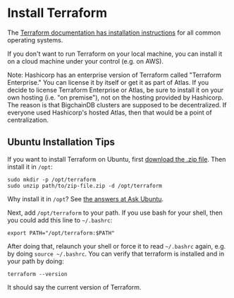 # Install Terraform

The [Terraform documentation has installation instructions](https://www.terraform.io/intro/getting-started/install.html) for all common operating systems.

If you don't want to run Terraform on your local machine, you can install it on a cloud machine under your control (e.g. on AWS).

Note: Hashicorp has an enterprise version of Terraform called "Terraform Enterprise." You can license it by itself or get it as part of Atlas. If you decide to license Terraform Enterprise or Atlas, be sure to install it on your own hosting (i.e. "on premise"), not on the hosting provided by Hashicorp. The reason is that BigchainDB clusters are supposed to be decentralized. If everyone used Hashicorp's hosted Atlas, then that would be a point of centralization.


## Ubuntu Installation Tips

If you want to install Terraform on Ubuntu, first [download the .zip file](https://www.terraform.io/downloads.html). Then install it in `/opt`:
```text
sudo mkdir -p /opt/terraform
sudo unzip path/to/zip-file.zip -d /opt/terraform
```

Why install it in `/opt`? See [the answers at Ask Ubuntu](https://askubuntu.com/questions/1148/what-is-the-best-place-to-install-user-apps).

Next, add `/opt/terraform` to your path. If you use bash for your shell, then you could add this line to `~/.bashrc`:
```text
export PATH="/opt/terraform:$PATH"
```

After doing that, relaunch your shell or force it to read `~/.bashrc` again, e.g. by doing `source ~/.bashrc`. You can verify that terraform is installed and in your path by doing:
```text
terraform --version
```

It should say the current version of Terraform.
